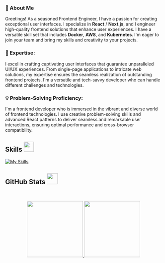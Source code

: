 ### 👋 About Me
Greetings! As a seasoned Frontend Engineer, I have a passion for creating exceptional user interfaces. I specialize in **React** / **Next.js**, and I engineer high-quality frontend solutions that enhance user experiences. I have a versatile skill set that includes **Docker**, **AWS**, and **Kubernetes**. I'm eager to join your team and bring my skills and creativity to your projects.

### 🚀 Expertise:

I excel in crafting captivating user interfaces that guarantee unparalleled UI/UX experiences. From single-page applications to intricate web solutions, my expertise ensures the seamless realization of outstanding frontend projects. I'm a versatile and tech-savvy developer who can handle different challenges and technologies.

### 💡 Problem-Solving Proficiency:

I'm a frontend developer who is immersed in the vibrant and diverse world of frontend technologies. I use creative problem-solving skills and advanced React patterns to deliver seamless and remarkable user interactions, ensuring optimal performance and cross-browser compatibility.


<h2> Skills <img src="https://media2.giphy.com/media/QssGEmpkyEOhBCb7e1/giphy.gif?cid=ecf05e47a0n3gi1bfqntqmob8g9aid1oyj2wr3ds3mg700bl&rid=giphy.gif" width=32px></h2>

[![My Skills](https://skillicons.dev/icons?i=react,nextjs,docker,kubernetes,aws,tailwind,express,nodejs,linux,github,firebase,supabase,bash,js,redux,ts,appwrite)](https://skillicons.dev)

<h2> GitHub Stats <img src="https://i.pinimg.com/originals/65/c4/f4/65c4f452571be1261e9c623f7da488ac.gif" width=35px></h2>
<br>

<p align="center">
  <a href="https://github.com/h-wasi">
    <img height="180em" src="https://github-readme-stats.vercel.app/api?username=h-wasi&show_icons=true&theme=algolia&count-private=true" />
    <img height="180em" src="https://github-readme-stats.vercel.app/api/top-langs/?username=h-wasi&theme=algolia&layout=compact&count-private=true&hide=jupyter%20notebook" />
  </a>
</p>
<br>
